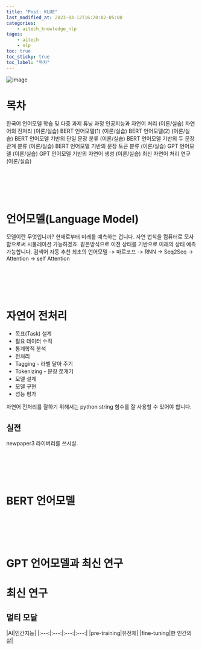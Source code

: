 ```yaml
---
title: "Post: KLUE"
last_modified_at: 2023-03-12T16:20:02-05:00
categories:
    - aitech_knowledge_nlp
tages:
    - aitech
    - nlp
toc: true
toc_sticky: true
toc_label: "목차"
---
```



![image](../../../image/aitech.png)

# 목차

한국어 언어모델 학습 및 다중 과제 튜닝 과정
인공지능과 자연어 처리 (이론/실습)
자연어의 전처리 (이론/실습)
BERT 언어모델(1) (이론/실습)
BERT 언어모델(2) (이론/실습)
BERT 언어모델 기반의 단일 문장 분류 (이론/실습)
BERT 언어모델 기반의 두 문장 관계 분류 (이론/실습)
BERT 언어모델 기반의 문장 토큰 분류 (이론/실습)
GPT 언어모델 (이론/실습)
GPT 언어모델 기반의 자연어 생성 (이론/실습)
최신 자연어 처리 연구 (이론/실습)

<br><br><br><br>

# 언어모델(Language Model)
모델이란 무엇입니까?  현재로부터 미래를 예측하는 겁니다.  자연 법칙을 컴퓨터로 모사함으로써 시물레이션 가능하겠죠.  같은방식으로 이전 상태를 기반으로 미래의 상태 예측 가능합니다. 검색어 자동 추천
최초의 언어모델 -> 마르코프 -> RNN -> Seq2Seq -> Attention -> self Attention

<br><br><br><br>

# 자연어 전처리
- 목표(Task) 설계
- 필요 데이터 수직
- 통계학적 분석
- 전처리
- Tagging - 라벨 달아 주기
- Tokenizing - 문장 쪼개기
- 모델 설계
- 모델 구현
- 성능 평가

자연어 전처리를 잘하기 위해서는 python string 함수를 잘 사용할 수 있어야 합니다.

## 실전
newpaper3 라이버리를 쓰시살.



<br><br><br><br>

# BERT 언어모델


<br><br><br><br>

# GPT 언어모델과 최신 연구


# 최신 연구
## 멀티 모달


|AI|인간지능|
|:---:|:---:|:---:|:---:|
|pre-training|유전체|
|fine-tuning|한 인간의 삶|
